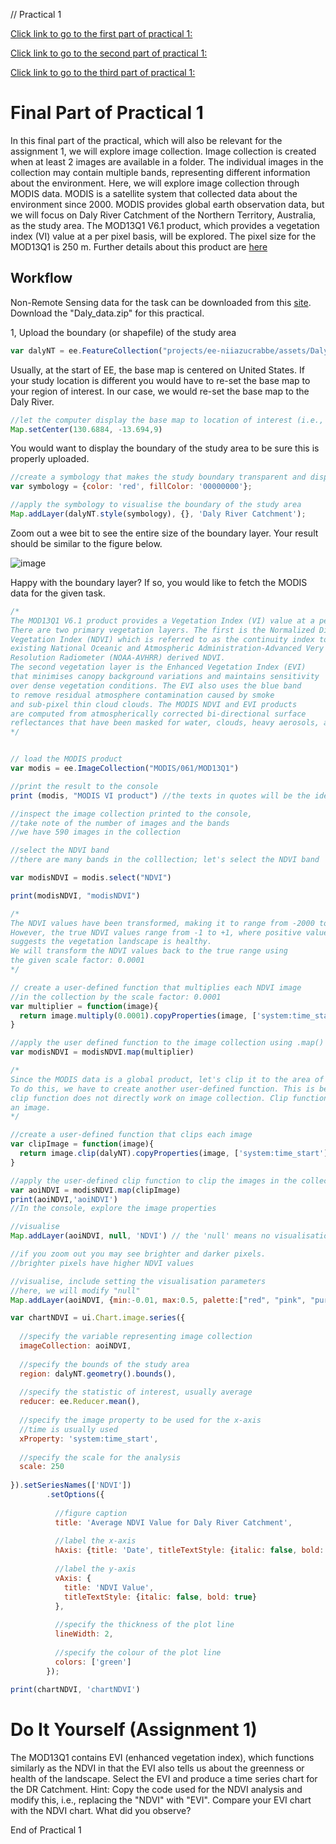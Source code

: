 // Practical 1 


[Click link to go to the first part of practical 1:](https://github.com/padiketeku/EarthObservation101-Practicals/blob/main/Activity-01-Sign%20up%20for%20an%20Earth%20Engine%20Account.md)

[Click link to go to the second part of practical 1:](https://github.com/padiketeku/EarthObservation101-Practicals/blob/main/Activity-02-Understanding%20the%20Earth%20Engine%20Interface.md)

[Click link to go to the third part of practical 1:](https://github.com/padiketeku/EarthObservation101-Practicals/blob/main/Activity-03-Understanding%20Data%20Types%20and%20Conventions.md)


# Final Part of Practical 1

In this final part of the practical, which will also be relevant for the assignment 1, we will explore image collection. Image collection is created when at least 2 images are available in a folder. The individual images in the collection may contain multiple bands, representing different information about the environment. Here, we will explore image collection through MODIS data. MODIS is a satellite system that collected data about the environment since 2000. MODIS provides global earth observation data, but we will focus on Daly River Catchment of the Northern Territory, Australia, as the study area. The MOD13Q1 V6.1 product, which provides a vegetation index (VI) value at a per pixel basis, will be explored. The pixel size for the MOD13Q1 is 250 m. Further details about this product are [here](https://developers.google.com/earth-engine/datasets/catalog/MODIS_061_MOD13Q1)

## Workflow


Non-Remote Sensing data for the task can be downloaded from this [site](https://zenodo.org/records/13910706). Download the "Daly_data.zip" for this practical.


1, Upload the boundary (or shapefile) of the study area 

```JavaScript
var dalyNT = ee.FeatureCollection("projects/ee-niiazucrabbe/assets/DalyCatchment") //modify the path to your own EE asset 
```

Usually, at the start of EE, the base map is centered on United States. If your study location is different you would have to re-set the base map to your region of interest. In our case, we would re-set the base map to the Daly River.

```JavaScript
//let the computer display the base map to location of interest (i.e., Daly River)
Map.setCenter(130.6884, -13.694,9)
```

You would want to display the boundary of the study area to be sure this is properly uploaded.

```JavaScript
//create a symbology that makes the study boundary transparent and display this  
var symbology = {color: 'red', fillColor: '00000000'};

//apply the symbology to visualise the boundary of the study area
Map.addLayer(dalyNT.style(symbology), {}, 'Daly River Catchment');
```


Zoom out a wee bit to see the entire size of the boundary layer. Your result should be similar to the figure below.



![image](https://github.com/user-attachments/assets/409533fe-17ca-4f02-b9e4-03964091f3e2)




Happy with the boundary layer? If so, you would like to fetch the MODIS data for the given task.


```JavaScript
/*
The MOD13Q1 V6.1 product provides a Vegetation Index (VI) value at a per pixel basis. 
There are two primary vegetation layers. The first is the Normalized Difference 
Vegetation Index (NDVI) which is referred to as the continuity index to the 
existing National Oceanic and Atmospheric Administration-Advanced Very High 
Resolution Radiometer (NOAA-AVHRR) derived NDVI. 
The second vegetation layer is the Enhanced Vegetation Index (EVI) 
that minimises canopy background variations and maintains sensitivity 
over dense vegetation conditions. The EVI also uses the blue band 
to remove residual atmosphere contamination caused by smoke 
and sub-pixel thin cloud clouds. The MODIS NDVI and EVI products 
are computed from atmospherically corrected bi-directional surface
reflectances that have been masked for water, clouds, heavy aerosols, and cloud shadows.
*/


// load the MODIS product
var modis = ee.ImageCollection("MODIS/061/MOD13Q1")

//print the result to the console
print (modis, "MODIS VI product") //the texts in quotes will be the identifier of the item in the console

//inspect the image collection printed to the console, 
//take note of the number of images and the bands
//we have 590 images in the collection

//select the NDVI band
//there are many bands in the colllection; let's select the NDVI band

var modisNDVI = modis.select("NDVI")

print(modisNDVI, "modisNDVI")

/*
The NDVI values have been transformed, making it to range from -2000 to 10000.
However, the true NDVI values range from -1 to +1, where positive values approaching 1 
suggests the vegetation landscape is healthy.
We will transform the NDVI values back to the true range using 
the given scale factor: 0.0001
*/

// create a user-defined function that multiplies each NDVI image 
//in the collection by the scale factor: 0.0001
var multiplier = function(image){
  return image.multiply(0.0001).copyProperties(image, ['system:time_start']) //transforms the NDVI image
}

//apply the user defined function to the image collection using .map()
var modisNDVI = modisNDVI.map(multiplier)

/*
Since the MODIS data is a global product, let's clip it to the area of interest.
To do this, we have to create another user-defined function. This is because the
clip function does not directly work on image collection. Clip function works on
an image.
*/

//create a user-defined function that clips each image
var clipImage = function(image){
  return image.clip(dalyNT).copyProperties(image, ['system:time_start'])
}

//apply the user-defined clip function to clip the images in the collection
var aoiNDVI = modisNDVI.map(clipImage)
print(aoiNDVI,'aoiNDVI')
//In the console, explore the image properties

//visualise
Map.addLayer(aoiNDVI, null, 'NDVI') // the 'null' means no visualisation parameters are specified

//if you zoom out you may see brighter and darker pixels.
//brighter pixels have higher NDVI values

//visualise, include setting the visualisation parameters
//here, we will modify "null"
Map.addLayer(aoiNDVI, {min:-0.01, max:0.5, palette:["red", "pink", "purple", "yellow", "green"]}, 'NDVI-2')

var chartNDVI = ui.Chart.image.series({
  
  //specify the variable representing image collection
  imageCollection: aoiNDVI,
  
  //specify the bounds of the study area
  region: dalyNT.geometry().bounds(),
  
  //specify the statistic of interest, usually average
  reducer: ee.Reducer.mean(),
  
  //specify the image property to be used for the x-axis
  //time is usually used
  xProperty: 'system:time_start',
  
  //specify the scale for the analysis
  scale: 250
  
}).setSeriesNames(['NDVI'])
        .setOptions({
          
          //figure caption
          title: 'Average NDVI Value for Daly River Catchment',
          
          //label the x-axis
          hAxis: {title: 'Date', titleTextStyle: {italic: false, bold: true}},
          
          //label the y-axis
          vAxis: {
            title: 'NDVI Value',
            titleTextStyle: {italic: false, bold: true}
          },
          
          //specify the thickness of the plot line
          lineWidth: 2,
          
          //specify the colour of the plot line
          colors: ['green']
        });
  
print(chartNDVI, 'chartNDVI')

```

# Do It Yourself (Assignment 1)

The MOD13Q1 contains EVI (enhanced vegetation index), which functions similarly as the NDVI in that the EVI also tells us about the greenness or health of the landscape. Select the EVI and produce a time series chart for the DR Catchment. Hint: Copy the code used for the NDVI analysis and modify this, i.e., replacing the "NDVI" with "EVI". Compare your EVI chart with the NDVI chart. What did you observe?


End of Practical 1
 
